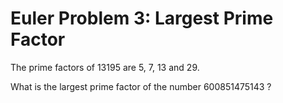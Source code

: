 # Euler Problem 3: Largest Prime Factor

The prime factors of 13195 are 5, 7, 13 and 29.

What is the largest prime factor of the number 600851475143 ?

